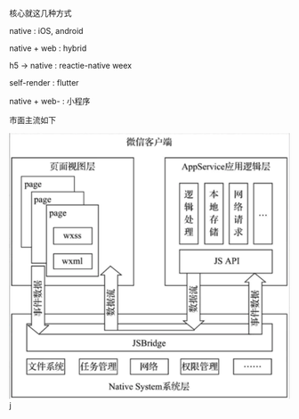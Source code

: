 核心就这几种方式

native        : iOS, android

native + web  : hybrid

h5 -> native  : reactie-native  weex 

self-render   : flutter

native + web- : 小程序





市面主流如下





![image-20200924221733998](assets/image-20200924221733998.png)j